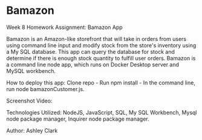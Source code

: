 # Bamazon

Week 8 Homework Assignment: Bamazon App

Bamazon is an Amazon-like storefront that will take in orders from users using command line input and modify stock from the store's inventory using a My SQL database. This app can query the database for stock and determine if there is enough stock quantity to fulfill user orders. Bamazon is a command line node app, which runs on Docker Desktop server and MySQL workbench.

How to deploy this app: Clone repo - Run npm install - In the command line, run node bamazonCustomer.js.

Screenshot Video:

Technologies Utilized: NodeJS, JavaScript, SQL, My SQL Workbench, Mysql node package manager, Inquirer node package manager.

Author: Ashley Clark
